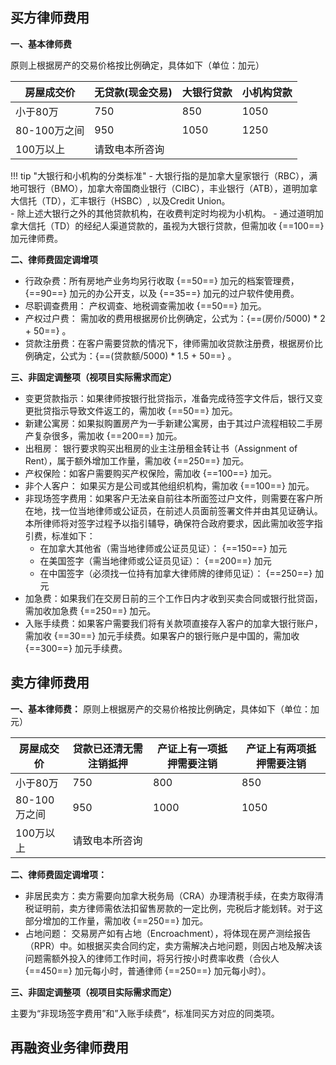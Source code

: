 <!-- Add customized css -->
<link rel="stylesheet" href="/assets/css/styled-table.css" />

##  买方律师费用

**一、基本律师费** 

原则上根据房产的交易价格按比例确定，具体如下（单位：加元）

<table class="styled-table">
    <thead>
    <tr>
        <th>房屋成交价</th>
        <th>无贷款(现金交易)</th>
        <th>大银行贷款</th>
        <th>小机构贷款</th>
    </tr>
    </thead>
    <tbody>
    <tr>
        <td>小于80万</td>
        <td>750</td>
        <td>850</td>
        <td>1050</td>
    </tr>
    <tr>
    <!-- <tr class="active-row"> -->
        <td>80-100万之间</td>
        <td>950</td>
        <td>1050</td>
        <td>1250</td>
    </tr>
     <tr>
        <td>100万以上</td>
        <td colspan="3">请致电本所咨询</td>
    </tr>
    </tbody>
</table>

!!! tip "大银行和小机构的分类标准"
        - 大银行指的是加拿大皇家银行（RBC），满地可银行（BMO），加拿大帝国商业银行（CIBC），丰业银行（ATB），道明加拿大信托（TD），汇丰银行（HSBC）, 以及Credit Union。<br>
        - 除上述大银行之外的其他贷款机构，在收费判定时均视为小机构。
        - 通过道明加拿大信托（TD）的经纪人渠道贷款的，虽视为大银行贷款，但需加收 {==100==} 加元律师费。

**二、律师费固定调增项**

- 行政杂费：所有房地产业务均另行收取 {==50==} 加元的档案管理费，{==90==} 加元的办公开支，以及 {==35==} 加元的过户软件使用费。
- 尽职调查费用： 产权调查、地税调查需加收 {==50==} 加元。
- 产权过户费： 需加收的费用根据房价比例确定，公式为：{==(房价/5000) * 2 + 50==} 。
- 贷款注册费：在客户需要贷款的情况下，律师需加收贷款注册费，根据房价比例确定，公式为：{==(贷款额/5000) * 1.5 + 50==} 。


**三、非固定调整项（视项目实际需求而定）**

- 变更贷款指示：如果律师按银行批贷指示，准备完成待签字文件后，银行又变更批贷指示导致文件返工的，需加收 {==50==} 加元。
- 新建公寓房：如果拟购置房产为一手新建公寓房，由于其过户流程相较二手房产复杂很多，需加收 {==200==} 加元。
- 出租房： 银行要求购买出租房的业主注册租金转让书（Assignment of Rent），属于额外增加工作量，需加收 {==250==} 加元。
- 产权保险：如客户需要购买产权保险，需加收 {==100==} 加元。
- 非个人客户： 如果买方是公司或其他组织机构，需加收 {==100==} 加元。
- 非现场签字费用：如果客户无法亲自前往本所面签过户文件，则需要在客户所在地，找一位当地律师或公证员，在前述人员面前签署文件并由其见证确认。本所律师将对签字过程予以指引辅导，确保符合政府要求，因此需加收签字指引费，标准如下：
    - 在加拿大其他省（需当地律师或公证员见证）： {==150==} 加元
    - 在美国签字（需当地律师或公证员见证）： {==200==} 加元
    - 在中国签字（必须找一位持有加拿大律师牌的律师见证）： {==250==} 加元
- 加急费：如果我们在交房日前的三个工作日内才收到买卖合同或银行批贷函，需加收加急费 {==250==} 加元。
- 入账手续费：如果客户需要我们将有关款项直接存入客户的加拿大银行账户，需加收 {==30==} 加元手续费。如果客户的银行账户是中国的，需加收 {==300==} 加元手续费。


## 卖方律师费用

**一、基本律师费：** 原则上根据房产的交易价格按比例确定，具体如下（单位：加元）

<table class="styled-table">
    <thead>
    <tr>
        <th>房屋成交价</th>
        <th>贷款已还清无需注销抵押</th>
        <th>产证上有一项抵押需要注销</th>
        <th>产证上有两项抵押需要注销</th>
    </tr>
    </thead>
    <tbody>
    <tr>
        <td>小于80万</td>
        <td>750</td>
        <td>800</td>
        <td>850</td>
    </tr>
    <tr>
        <td>80-100万之间</td>
        <td>950</td>
        <td>1000</td>
        <td>1050</td>
    </tr>
     <tr>
        <td>100万以上</td>
        <td colspan="3">请致电本所咨询</td>
    </tr>
    </tbody>
</table>

**二、律师费固定调增项：**

- 非居民卖方：卖方需要向加拿大税务局（CRA）办理清税手续，在卖方取得清税证明前，卖方律师需依法扣留售房款的一定比例，完税后才能划转。对于这部分增加的工作量，需加收 {==250==} 加元。
- 占地问题： 交易房产如有占地（Encroachment），将体现在房产测绘报告（RPR）中。如根据买卖合同约定，卖方需解决占地问题，则因占地及解决该问题需额外投入的律师工作时间，将另行按小时费率收费（合伙人 {==450==} 加元每小时，普通律师 {==250==} 加元每小时）。

**三、非固定调整项（视项目实际需求而定）**

主要为“非现场签字费用”和”入账手续费“，标准同买方对应的同类项。

## 再融资业务律师费用

